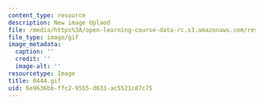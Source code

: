 ```yaml
---
content_type: resource
description: New image Uplaod
file: /media/https%3A/open-learning-course-data-rc.s3.amazonaws.com/res-21g-01-kana-spring-2010/6e9636bbffc29555d633ac5521c87c75_0444.gif
file_type: image/gif
image_metadata:
  caption: ''
  credit: ''
  image-alt: ''
resourcetype: Image
title: 0444.gif
uid: 6e9636bb-ffc2-9555-d633-ac5521c87c75
---
```

